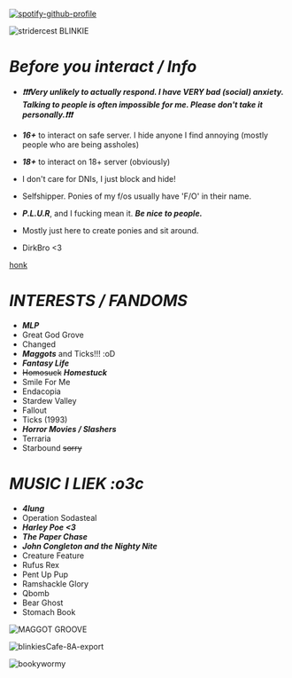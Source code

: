 [![spotify-github-profile](https://spotify-github-profile.kittinanx.com/api/view?uid=31qj6vpecq74hhdjiwzxlts7ma7q&cover_image=true&theme=default&show_offline=false&background_color=121212&interchange=false&bar_color=440a7f&bar_color_cover=false)](https://github.com/kittinan/spotify-github-profile)

![stridercest BLINKIE](https://github.com/user-attachments/assets/a930ddb8-47f4-499b-8f98-a99b96ca3f66)


# ***Before you interact / Info***

-  ***❗❗❗Very unlikely to actually respond. I have VERY bad (social) anxiety. Talking to people is often impossible for me. Please don't take it personally.❗❗❗***
  
-  ***16+*** to interact on safe server. I hide anyone I find annoying (mostly people who are being assholes)
- ***18+*** to interact on 18+ server (obviously)
-  I don't care for DNIs, I just block and hide!
- Selfshipper. Ponies of my f/os usually have 'F/O' in their name.
- ***P.L.U.R***, and I fucking mean it. ***Be nice to people.*** 
-  Mostly just here to create ponies and sit around.
-  DirkBro <3
  
[honk](https://www.youtube.com/watch?v=boAxkYmO30c)


# ***INTERESTS / FANDOMS***
- ***MLP***
- Great God Grove
- Changed
- ***Maggots*** and Ticks!!! :oD 
- ***Fantasy Life***
- ~~Homosuck~~ ***Homestuck***
- Smile For Me
- Endacopia
- Stardew Valley
- Fallout
- Ticks (1993)
- ***Horror Movies / Slashers***
- Terraria
- Starbound ~~sorry~~

# ***MUSIC I LIEK :o3c***
- ***4lung***
- Operation Sodasteal
- ***Harley Poe <3*** 
- ***The Paper Chase***
- ***John Congleton and the Nighty Nite***
- Creature Feature
- Rufus Rex
- Pent Up Pup
- Ramshackle Glory
- Qbomb
- Bear Ghost
- Stomach Book
  
![MAGGOT GROOVE](https://github.com/user-attachments/assets/4c18ea2f-c801-495e-88e3-51b1f3f1c12d)

![blinkiesCafe-8A-export](https://github.com/user-attachments/assets/aef25014-7b64-43b5-8391-885b01a12079)

![bookywormy](https://github.com/user-attachments/assets/87403d0b-7fdc-42cb-8466-69d522935fd4)

